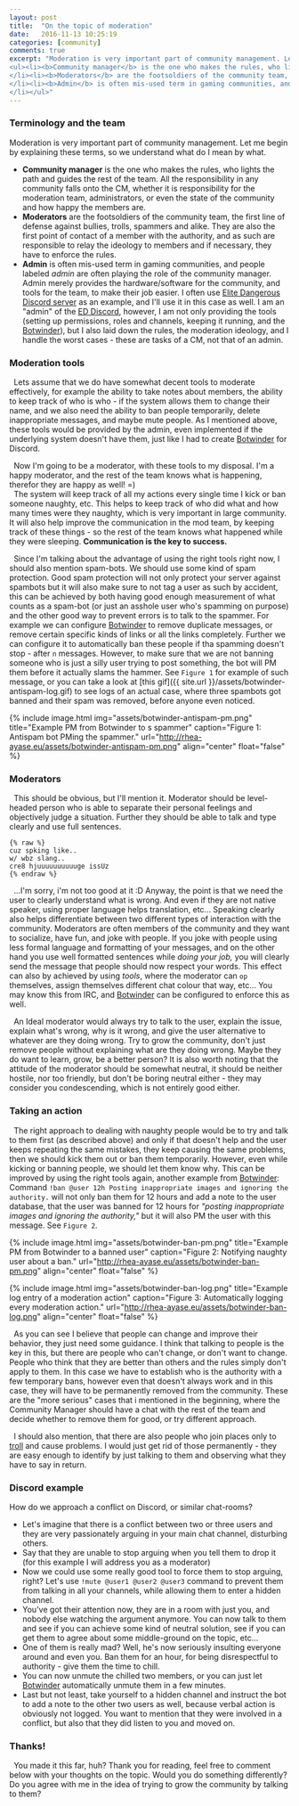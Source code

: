 ```yaml
---
layout: post
title:  "On the topic of moderation"
date:   2016-11-13 10:25:19
categories: [community]
comments: true
excerpt: "Moderation is very important part of community management. Let me begin by explaining these terms, so we understand what do I mean by what.
<ul><li><b>Community manager</b> is the one who makes the rules, who lights the path and guides the rest of the team. All the responsibility in any community falls onto the CM, whether it is responsibility for the moderation team, administrators, or even the state of the community and how happy the members are.
</li><li><b>Moderators</b> are the footsoldiers of the community team, the first line of defense against bullies, trolls, spammers and alike. They are also the first point of contact of a member with the authority, and as such are responsible to relay the ideology to members and if necessary, they have to enforce the rules.
</li><li><b>Admin</b> is often mis-used term in gaming communities, and people labeled <i>admin</i> are often playing the role of the community manager. Admin merely provides the hardware/software for the community, and tools for the team, to make their job easier. I often use <a href=\"https://discord.gg/elite\" target=\"_blank\">Elite Dangerous Discord server</a> as an example, and I'll use it in this case as well. I am an \"admin\" of the <a href=\"https://discord.gg/elite\" target=\"_blank\">ED Discord</a>, however, I am not only providing the tools (setting up permissions, roles and channels, keeping it running, and the <a href=\"http://botwinder.info\" target=\"_blank\">Botwinder</a>, but I also laid down the rules, the moderation ideology, and I handle the worst cases - these are tasks of a CM, not that of an admin.
</li></ul>"
---
```

### Terminology and the team

Moderation is very important part of community management. Let me begin by explaining these terms, so we understand what do I mean by what.

* **Community manager** is the one who makes the rules, who lights the path and guides the rest of the team. All the responsibility in any community falls onto the CM, whether it is responsibility for the moderation team, administrators, or even the state of the community and how happy the members are.
* **Moderators** are the footsoldiers of the community team, the first line of defense against bullies, trolls, spammers and alike. They are also the first point of contact of a member with the authority, and as such are responsible to relay the ideology to members and if necessary, they have to enforce the rules.
* **Admin** is often mis-used term in gaming communities, and people labeled _admin_ are often playing the role of the community manager. Admin merely provides the hardware/software for the community, and tools for the team, to make their job easier. I often use [Elite Dangerous Discord server](https://discord.gg/elite) as an example, and I'll use it in this case as well. I am an "admin" of the [ED Discord](https://discord.gg/elite), however, I am not only providing the tools (setting up permissions, roles and channels, keeping it running, and the [Botwinder](http://botwinder.info)), but I also laid down the rules, the moderation ideology, and I handle the worst cases - these are tasks of a CM, not that of an admin.

### Moderation tools

 &nbsp; Lets assume that we do have somewhat decent tools to moderate effectively, for example the ability to take notes about members, the ability to keep track of who is who - if the system allows them to change their name, and we also need the ability to ban people temporarily, delete inappropriate messages, and maybe mute people. As I mentioned above, these tools would be provided by the admin, even implemented if the underlying system doesn't have them, just like I had to create [Botwinder](http://botwinder.info) for Discord.

 &nbsp; Now I'm going to be a moderator, with these tools to my disposal. I'm a happy moderator, and the rest of the team knows what is happening, therefor they are happy as well! =)
<br /> &nbsp; The system will keep track of all my actions every single time I kick or ban someone naughty, etc. This helps to keep track of who did what and how many times were they naughty, which is very important in large community. It will also help improve the communication in the mod team, by keeping track of these things - so the rest of the team knows what happened while they were sleeping. **Communication is the key to success.**

 &nbsp; Since I'm talking about the advantage of using the right tools right now, I should also mention spam-bots. We should use some kind of spam protection. Good spam protection will not only protect your server against spambots but it will also make sure to not tag a user as such by accident, this can be achieved by both having good enough measurement of what counts as a spam-bot (or just an asshole user who's spamming on purpose) and the other good way to prevent errors is to talk to the spammer. For example we can configure [Botwinder](http://botwinder.info) to remove duplicate messages, or remove certain specific kinds of links or all the links completely. Further we can configure it to automatically ban these people if tha spamming doesn't stop - after `n` messages. However, to make sure that we are not banning someone who is just a silly user trying to post something, the bot will PM them before it actually slams the hammer. See `Figure 1` for example of such message, or you can take a look at [this gif]({{ site.url }}/assets/botwinder-antispam-log.gif) to see logs of an actual case, where three spambots got banned and their spam was removed, before anyone even noticed.

{% include image.html
  img="assets/botwinder-antispam-pm.png"
  title="Example PM from Botwinder to s spammer"
  caption="Figure 1: Antispam bot PMing the spammer."
  url="http://rhea-ayase.eu/assets/botwinder-antispam-pm.png"
  align="center"
  float="false"
%}

### Moderators

 &nbsp; This should be obvious, but I'll mention it. Moderator should be level-headed person who is able to separate their personal feelings and objectively judge a situation. Further they should be able to talk and type clearly and use full sentences.

    {% raw %}
    cuz spking like..
    w/ wbz slang..
    cre8 hjuuuuuuuuuuge issUz
    {% endraw %}

 &nbsp; ...I'm sorry, i'm not too good at it :D Anyway, the point is that we need the user to clearly understand what is wrong. And even if they are not native speaker, using proper language helps translation, etc... Speaking clearly also helps differentiate between two different types of interaction with the community. Moderators are often members of the community and they want to socialize, have fun, and joke with people. If you joke with people using less formal language and formatting of your messages, and on the other hand you use well formatted sentences while _doing your job,_ you will clearly send the message that people should now respect your words. This effect can also by achieved by using _tools_, where the moderator can `op` themselves, assign themselves different chat colour that way, etc... You may know this from IRC, and [Botwinder](http://botwinder.info) can be configured to enforce this as well.

 &nbsp; An Ideal moderator would always try to talk to the user, explain the issue, explain what's wrong, why is it wrong, and give the user alternative to whatever are they doing wrong. Try to grow the community, don't just remove people without explaining what are they doing wrong. Maybe they do want to learn, grow, be a better person? It is also worth noting that the attitude of the moderator should be somewhat neutral, it should be neither hostile, nor too friendly, but don't be boring neutral either - they may consider you condescending, which is not entirely good either.

### Taking an action

 &nbsp; The right approach to dealing with naughty people would be to try and talk to them first (as described above) and only if that doesn't help and the user keeps repeating the same mistakes, they keep causing the same problems, then we should kick them out or ban them temporarily. However, even while kicking or banning people, we should let them know why. This can be improved by using the right tools again, another example from [Botwinder](http://botwinder.info):
<br /> Command `!ban @user 12h Posting inappropriate images and ignoring the authority.` will not only ban them for 12 hours and add a note to the user database, that the user was banned for 12 hours for _"posting inappropriate images and ignoring the authority,"_ but it will also PM the user with this message. See `Figure 2`.

{% include image.html
  img="assets/botwinder-ban-pm.png"
  title="Example PM from Botwinder to a banned user"
  caption="Figure 2: Notifying naughty user about a ban."
  url="http://rhea-ayase.eu/assets/botwinder-ban-pm.png"
  align="center"
  float="false"
%}

{% include image.html
  img="assets/botwinder-ban-log.png"
  title="Example log entry of a moderation action"
  caption="Figure 3: Automatically logging every moderation action."
  url="http://rhea-ayase.eu/assets/botwinder-ban-log.png"
  align="center"
  float="false"
%}

 &nbsp; As you can see I believe that people can change and improve their behavior, they just need some guidance. I think that talking to people is the key in this, but there are people who can't change, or don't want to change. People who think that they are better than others and the rules simply don't apply to them. In this case we have to establish who is the authority with a few temporary bans, however even that doesn't always work and in this case, they will have to be permanently removed from the community. These are the "more serious" cases that i mentioned in the beginning, where the Community Manager should have a chat with the rest of the team and decide whether to remove them for good, or try different approach.

 &nbsp; I should also mention, that there are also people who join places only to [troll](http://www.urbandictionary.com/define.php?term=trolling) and cause problems. I would just get rid of those permanently - they are easy enough to identify by just talking to them and observing what they have to say in return.

### Discord example

How do we approach a conflict on Discord, or similar chat-rooms?

* Let's imagine that there is a conflict between two or three users and they are very passionately arguing in your main chat channel, disturbing others.
* Say that they are unable to stop arguing when you tell them to drop it (for this example I will address you as a moderator)
* Now we could use some really good tool to force them to stop arguing, right? Let's use `!mute @user1 @user2 @user3` command to prevent them from talking in all your channels, while allowing them to enter a hidden channel.
* You've got their attention now, they are in a room with just you, and nobody else watching the argument anymore. You can now talk to them and see if you can achieve some kind of neutral solution, see if you can get them to agree about some middle-ground on the topic, etc...
* One of them is really mad? Well, he's now seriously insulting everyone around and even you. Ban them for an hour, for being disrespectful to authority - give them the time to chill.
* You can now unmute the chilled two members, or you can just let [Botwinder](http://botwinder.info) automatically unmute them in a few minutes.
* Last but not least, take yourself to a hidden channel and instruct the bot to add a note to the other two users as well, because verbal action is obviously not logged. You want to mention that they were involved in a conflict, but also that they did listen to you and moved on.

### Thanks!

 &nbsp; You made it this far, huh? Thank you for reading, feel free to comment below with your thoughts on the topic. Would you do something differently? Do you agree with me in the idea of trying to grow the community by talking to them?
